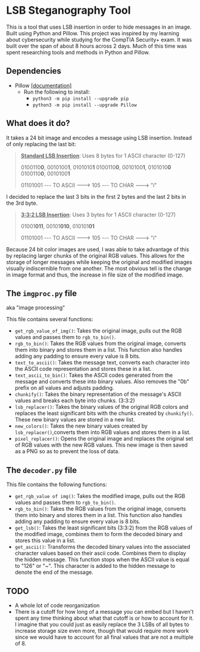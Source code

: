 # LSB Steganography Tool
This is a tool that uses LSB insertion in order to hide messages in an image. Built using Python and Pillow. This project was inspired by my learning about cybersecurity while studying for the CompTIA Security+ exam. It was built over the span of about 8 hours across 2 days. Much of this time was spent researching tools and methods in Python and Pillow. 

## Dependencies
* Pillow [[documentation]](https://pillow.readthedocs.io/en/stable/installation.html)
    * Run the following to install:
      * <code>python3 -m pip install --upgrade pip </code>
      * <code>python3 -m pip install --upgrade Pillow</code>


## What does it do?
It takes a 24 bit image and encodes a message using LSB insertion. Instead of only replacing the last bit:
> <u><b>Standard LSB Insertion</b></u>: Uses 8 bytes for 1 ASCII character (0-127)
> 
> 0100110<b>0</b>, 0010100<b>1</b>, 0101010<b>1</b> 0100110<b>0</b>, 0010100<b>1</b>, 0101010<b>0</b> 0100110<b>0</b>, 0010100<b>1</b>
> 
> 01101001 --- TO ASCII ---> 105 --- TO CHAR ---> "i" 

I decided to replace the last 3 bits in the first 2 bytes and the last 2 bits in the 3rd byte.
> <u><b>3:3:2 LSB Insertion</b></u>: Uses 3 bytes for 1 ASCII character (0-127)
> 
> 01001<b>011</b>, 00101<b>010</b>, 010101<b>01</b>
> 
> 01101001 --- TO ASCII ---> 105 --- TO CHAR ---> "i" 

Because 24 bit color images are used, I was able to take advantage of this by replacing larger chunks of the original RGB values. This allows for the storage of longer messages while keeping the original and modified images visually indiscernible from one another. The most obvious tell is the change in image format and thus, the increase in file size of the modified image.



## The <code>imgproc.py</code> file
aka "image processing"

This file contains several functions:
* <code>get_rgb_value_of_img()</code>: Takes the original image, pulls out the RGB values and passes them to <code>rgb_to_bin()</code>.
* <code>rgb_to_bin()</code>: Takes the RGB values from the original image, converts them into binary and stores them in a list. This function also handles adding any padding to ensure every value is 8 bits.
* <code>text_to_ascii()</code>: Takes the message text, converts each character into the ASCII code representation and stores these in a list.
* <code>text_ascii_to_bin()</code>: Takes the ASCII codes generated from the message and converts these into binary values. Also removes the "0b" prefix on all values and adjusts padding.
* <code>chunkify()</code>: Takes the binary representation of the message's ASCII values and breaks each byte into chunks. (3:3:2)
* <code>lsb_replacer()</code>: Takes the binary values of the original RGB colors and replaces the least significant bits with the chunks created by <code>chunkify()</code>. These new binary values are stored in a new list.
* <code>new_colors()</code>: Takes the new binary values created by <code>lsb_replacer()</code>,converts them into RGB values and stores them in a list.
* <code>pixel_replacer()</code>: Opens the original image and replaces the original set of RGB values with the new RGB values. This new image is then saved as a PNG so as to prevent the loss of data.


## The <code>decoder.py</code> file
This file contains the following functions:
* <code>get_rgb_value of img()</code>: Takes the modified image, pulls out the RGB values and passes them to <code>rgb_to_bin()</code>.
* <code>rgb_to_bin()</code>: Takes the RGB values from the original image, converts them into binary and stores them in a list. This function also handles adding any padding to ensure every value is 8 bits.
* <code>get_lsb()</code>: Takes the least significant bits (3:3:2) from the RGB values of the modified image, combines them to form the decoded binary and stores this value in a list. 
* <code>get_ascii()</code>: Transforms the decoded binary values into the associated character values based on their ascii code. Combines them to display the hidden message. This function stops when the ASCII value is equal to "126" or "~". This character is added to the hidden message to denote the end of the message.


## TODO
* A whole lot of code reorganization
* There is a cutoff for how long of a message you can embed but I haven't spent any time thinking about what that cutoff is or how to account for it. I imagine that you could just as easily replace the 3 LSBs of all bytes to increase storage size even more, though that would require more work since we would have to account for all final values that are not a multiple of 8.
